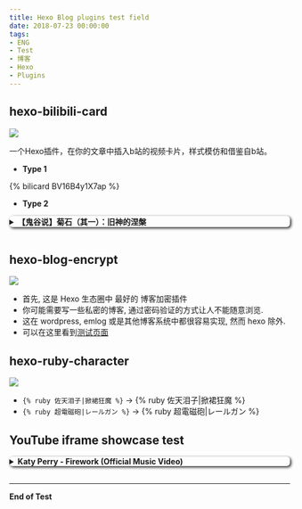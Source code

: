 ```yaml
---
title: Hexo Blog plugins test field
date: 2018-07-23 00:00:00
tags: 
- ENG
- Test
- 博客
- Hexo
- Plugins
---
```

## **hexo-bilibili-card**
![](https://nodei.co/npm/hexo-bilibili-card.png)

一个Hexo插件，在你的文章中插入b站的视频卡片，样式模仿和借鉴自b站。
- **Type 1**
<p>
{% bilicard BV16B4y1X7ap %}
</p>

- **Type 2**
<details style="box-shadow: 2px 2px 5px; border-radius: 6px;">
    <summary><b>【鬼谷说】菊石（其一）：旧神的涅槃</b></summary>
    <div style="position: relative; padding-bottom: 75%; height: 0;">
        <iframe width="600" height="450" src="https://player.bilibili.com/player.html?aid=597067931&bvid=BV16B4y1X7ap&cid=734651916&page=1&high_quality=1" scrolling="no" border="0" frameborder="no" framespacing="0" allowfullscreen="true" style="position: absolute; top: 0; left: 0; width: 100%; height: 100%;"></iframe>
    </div>
    <br>
</details>
<br>

## **hexo-blog-encrypt**
![](https://nodei.co/npm/hexo-blog-encrypt.png)

- 首先, 这是 Hexo 生态圈中 最好的 博客加密插件
- 你可能需要写一些私密的博客, 通过密码验证的方式让人不能随意浏览.
- 这在 wordpress, emlog 或是其他博客系统中都很容易实现, 然而 hexo 除外.
- 可以在这里看到[测试页面](https://kivinsae.com/2018/07/23/2018-07-23-Hexo_encrypt_test)

## **hexo-ruby-character**
![](https://nodei.co/npm/hexo-ruby-character.png)

- `{% ruby 佐天泪子|掀裙狂魔 %}` → {% ruby 佐天泪子|掀裙狂魔 %}
- `{% ruby 超電磁砲|レールガン %}` → {% ruby 超電磁砲|レールガン %}

## **YouTube iframe showcase test**
<details style="box-shadow: 2px 2px 5px; border-radius: 6px;">
    <summary><b>Katy Perry - Firework (Official Music Video)</b></summary>
    <div style="position: relative; padding-bottom: 56.25%; height: 0;">
        <iframe width="560" height="315" src="https://www.youtube.com/embed/QGJuMBdaqIw" frameborder="0" allow="accelerometer; autoplay; encrypted-media; gyroscope; picture-in-picture" allowfullscreen style="position: absolute; top: 0; left: 0; width: 100%; height: 100%;"></iframe>
    </div>
    <br>
</details>
<br>

---
**End of Test**